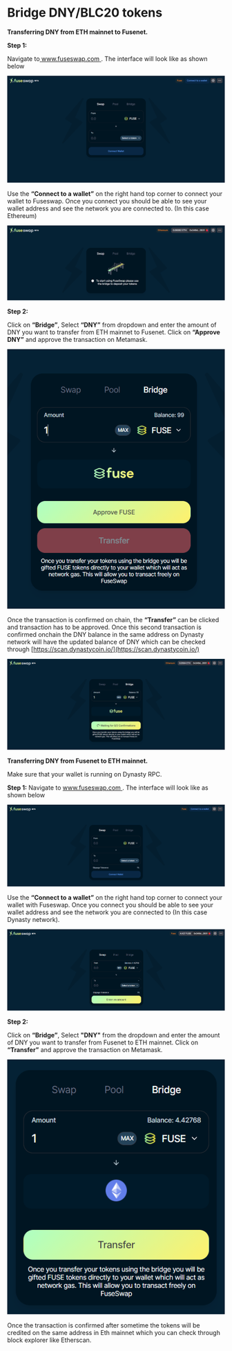 # Bridge DNY/BLC20 tokens

**Transferring DNY from ETH mainnet to Fusenet.**

**Step 1:**

Navigate to[ www.fuseswap.com ](https://fuseswap.com/). The interface will look like as shown below

![](../.gitbook/assets/0%20%286%29.png)

Use the **“Connect to a wallet”** on the right hand top corner to connect your wallet to Fuseswap. Once you connect you should be able to see your wallet address and see the network you are connected to. \(In this case Ethereum\)

![](../.gitbook/assets/1%20%289%29.png)

**Step 2:**

Click on **“Bridge”**, Select **“DNY”** from dropdown and enter the amount of DNY you want to transfer from ETH mainnet to Fusenet. Click on **“Approve DNY”** and approve the transaction on Metamask.

![](../.gitbook/assets/2%20%289%29.png)

Once the transaction is confirmed on chain, the **“Transfer”** can be clicked and transaction has to be approved. Once this second transaction is confirmed onchain the DNY balance in the same address on Dynasty network will have the updated balance of DNY which can be checked through [https://scan.dynastycoin.io/](https://scan.dynastycoin.io/) 

![](../.gitbook/assets/3%20%288%29.png)

**Transferring DNY from Fusenet to ETH mainnet.**

Make sure that your wallet is running on Dynasty RPC.

**Step 1:** Navigate to [www.fuseswap.com ](https://fuseswap.com/). The interface will look like as shown below

![](../.gitbook/assets/4%20%289%29.png)

Use the **“Connect to a wallet”** on the right hand top corner to connect your wallet with Fuseswap. Once you connect you should be able to see your wallet address and see the network you are connected to \(In this case Dynasty network\).

![](../.gitbook/assets/5%20%286%29.png)

**Step 2:**

Click on **“Bridge”**, Select **"DNY"** from the dropdown and enter the amount of DNY you want to transfer from Fusenet to ETH mainnet. Click on **“Transfer”** and approve the transaction on Metamask.

![](../.gitbook/assets/6%20%287%29.png)

Once the transaction is confirmed after sometime the tokens will be credited on the same address in Eth mainnet which you can check through block explorer like Etherscan.

